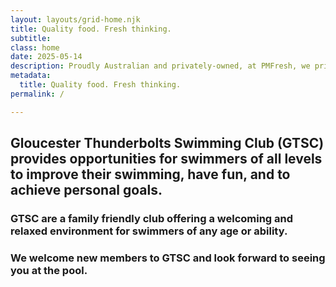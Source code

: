 ```yaml
---
layout: layouts/grid-home.njk
title: Quality food. Fresh thinking.
subtitle: 
class: home
date: 2025-05-14
description: Proudly Australian and privately-owned, at PMFresh, we pride ourselves in our extensive experience and expertise in the fresh food industry.
metadata:
  title: Quality food. Fresh thinking.
permalink: /

---
```




<h2 class="home-heading-text">Gloucester Thunderbolts Swimming Club (GTSC) provides opportunities for swimmers of all levels to improve their swimming, have fun, and to achieve personal goals.</h2>

<h3>GTSC are a family friendly club offering a welcoming and relaxed environment for swimmers of any age or ability.</h3>

<h3>We welcome new members to GTSC and look forward to seeing you at the pool.</h3>







